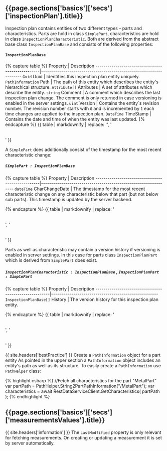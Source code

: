 <h2 id="{{page.sections['basics']['secs']['inspectionPlan'].anchor}}">{{page.sections['basics']['secs']['inspectionPlan'].title}}</h2>

Inspection plan contains entities of two different types - parts and characteristics. Parts are hold in class `SimplePart`, characteristics are hold in class `InspectionPlanCharacteristic`. Both are derived from the abstract base class `InspectionPlanBase` and consists of the following properties:

#### `InspectionPlanBase`

{% capture table %}
Property                                          | Description
--------------------------------------------------|--------------------------------------------------------------------
<nobr><code>Guid</code> Uuid</nobr>               | Identifies this inspection plan entity uniquely.
<nobr><code>PathInformation</code> Path</nobr>    | The path of this entity which describes the entity's hierarchical structure.
<nobr><code>Attribute[]</code> Attributes</nobr>  | A set of attributes which describe the entity.
<nobr><code>string</code> Comment</nobr>          | A comment which describes the last inspection plan change. The comment is only returned in case versioning is enabled in the server settings.
<nobr><code>uint</code> Version</nobr>            | Contains the entity´s revision number. The revision number starts with `0` and is incremented by `1` each time changes are applied to the inspection plan.
<nobr><code>DateTime</code> TimeStamp</nobr>      | Contains the date and time of when the entity was last updated.
{% endcapture %}
{{ table | markdownify | replace: '<table>', '<table class="table table-hover">' }}

A `SimplePart` does additionally consist of the timestamp for the most recent characteristic change:

##### `SimplePart : InspectionPlanBase`

{% capture table %}
Property                                          | Description
--------------------------------------------------|----------------------------------------------------------------
<nobr><code>dateTime</code> CharChangeDate</nobr> | The timestamp for the most recent characteristic change on any characteristic below that part (but not below sub parts). This timestamp is updated by the server backend.

{% endcapture %}
{{ table | markdownify | replace: '<table>', '<table class="table table-hover">' }}

Parts as well as characteristic may contain a version history if versioning is enabled in server settings. In this case for parts class `InspectionPlanPart` which is derived from `SimplePart` does exist.

##### `InspectionPlanCharacteristic : InspectionPlanBase` , `InspectionPlanPart : SimplePart`

{% capture table %}
Property                                               | Description
-------------------------------------------------------|-----------------------------------------------------
<nobr><code>InspectionPlanBase[]</code> History</nobr> | The version history for this inspection plan entity.

{% endcapture %}
{{ table | markdownify | replace: '<table>', '<table class="table table-hover">' }}


{{ site.headers['bestPractice'] }} Create a  `PathInformation` object for a part entity
As pointed in the upper section a `PathInformation` object includes an entity's path as well as its structure. To easily create a `PathInformation` use `PathHelper` class:

{% highlight csharp %}
//Fetch all characteristics for the part "MetalPart"
var partPath = PathHelper.String2PartPathInformation("/MetalPart");
var characteristics = await RestDataServiceClient.GetCharacteristics( partPath );
{% endhighlight %}

<h2 id="{{page.sections['basics']['secs']['measurementsValues'].anchor}}">{{page.sections['basics']['secs']['measurementsValues'].title}}</h2>

{{ site.headers['information'] }} The `LastModfified` property is only relevant for fetching measurements. On creating or updating a measurement it is set by server automatically.
